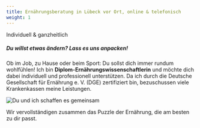 ```yaml
---
title: Ernährungsberatung in Lübeck vor Ort, online & telefonisch
weight: 1
---
```

Individuell & ganzheitlich

##### Du willst etwas ändern? Lass es uns anpacken!

Ob im Job, zu Hause oder beim Sport: Du sollst dich immer rundum wohlfühlen! Ich bin **Diplom-Ernährungswissenschaftlerin** und möchte dich dabei individuell und professionell unterstützen.
Da ich durch die Deutsche Gesellschaft für Ernährung e. V. (DGE) zertifiziert bin, bezuschussen viele Krankenkassen meine Leistungen.

![Du und ich schaffen es gemeinsam](/images/Puzzle_Ausschnitt-1431959064800.jpg)

Wir vervollständigen zusammen das Puzzle der Ernährung, die am besten zu dir passt.